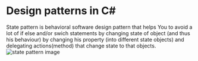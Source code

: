 # Design patterns in C&#35;
State pattern is behavioral software design pattern that helps You to avoid a lot of if else and/or swich statements by changing state of object (and thus his behaviour) by changing his property (into different state objects) and delegating actions(method) that change state to that objects.
![state pattern image](https://github.com/MirzaAbazovic/DesignPatternsInCSharp/master/StatePattern/StatePattern.PNG "Class diagram from code example")
